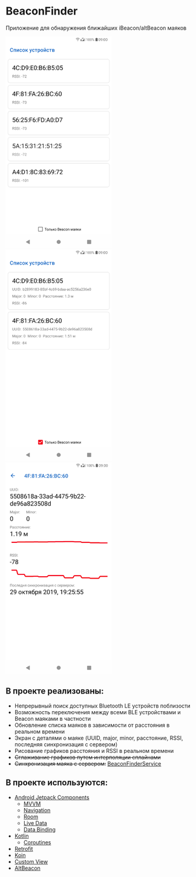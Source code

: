 # BeaconFinder
Приложение для обнаружения ближайших iBeacon/altBeacon маяков

<img src="screenshots/Screenshot_20191029-193158.png" width="280px"> <img src="screenshots/Screenshot_20191029-193153.png" width="280px"> <img src="screenshots/Screenshot_20191029-192611.png" width="280px">

## В проекте реализованы:
- Непрерывный поиск доступных Bluetooth LE устройств поблизости
- Возможность переключения между всеми BLE устройствами и Beacon маяками в частности
- Обновление списка маяков в зависимости от расстояния в реальном времени
- Экран с деталями о маяке (UUID, major, minor, расстояние, RSSI, последняя синхронизация с сервером)
- Рисование графиков расстояния и RSSI в реальном времени
- ~~Сглаживание графиков путем интерполяции сплайнами~~
- ~~Синхронизация маяка с сервером:~~ [BeaconFinderService](https://github.com/hotmule/BeaconFinderService)

## В проекте используются:
- [Android Jetpack Components](https://developer.android.com/jetpack)
  - [MVVM](https://developer.android.com/topic/libraries/architecture/viewmodel)
  - [Navigation](https://developer.android.com/guide/navigation/)
  - [Room](https://developer.android.com/topic/libraries/architecture/room)
  - [Live Data](https://developer.android.com/topic/libraries/architecture/livedata)
  - [Data Binding](https://developer.android.com/topic/libraries/data-binding/)
- [Kotlin](https://kotlinlang.org/)
  - [Coroutines](https://kotlinlang.org/docs/reference/coroutines-overview.html)
- [Retrofit](https://square.github.io/retrofit/)
- [Koin](https://insert-koin.io/)
- [Custom View](https://developer.android.com/guide/topics/ui/custom-components)
- [AltBeacon](https://altbeacon.github.io/android-beacon-library/samples.html)